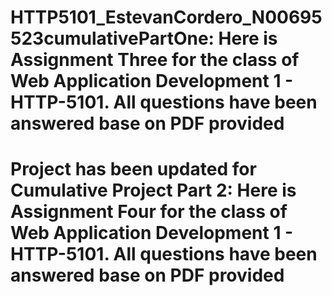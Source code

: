 # HTTP5101_EstevanCordero_N00695523cumulativePartOne: Here is Assignment Three for the class of Web Application Development 1 - HTTP-5101. All questions have been answered base on PDF provided




# Project has been updated for Cumulative Project Part 2: Here is Assignment Four for the class of Web Application Development 1 - HTTP-5101. All questions have been answered base on PDF provided
